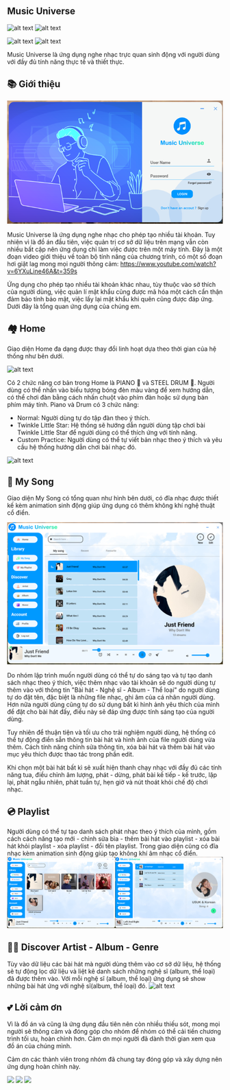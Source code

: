 
## Music Universe 
![alt text](https://camo.githubusercontent.com/ecfca3d1db3a386b4247c9590a5a0091d8886a6f098d96ef29cd06f16e036a45/68747470733a2f2f696d672e736869656c64732e696f2f62616467652f2e4e45542532304672616d65776f726b2d362e302d626c75653f7374796c653d666c61742d737175617265)
![alt text](https://camo.githubusercontent.com/c9395d315cef6c15a6086304bd22a377a2cd63c9e0f6c29e824843086f003cfe/68747470733a2f2f696d672e736869656c64732e696f2f62616467652f4d6174657269616c44657369676e2d76322d627269676874677265656e3f7374796c653d666c61742d737175617265)

![alt text](https://camo.githubusercontent.com/28fcd4c311e67d9050d4bedc471c99af93ac05759bfbd1c72bca3626e83cbf10/68747470733a2f2f666f7274686562616467652e636f6d2f696d616765732f6261646765732f6d6164652d776974682d632d73686172702e737667)
![alt text](https://camo.githubusercontent.com/74c68997445423bb43aecd572d760067203b0a53e29f548413a2c4b495cde7b0/68747470733a2f2f666f7274686562616467652e636f6d2f696d616765732f6261646765732f6275696c742d62792d646576656c6f706572732e737667)

Music Universe là ứng dụng nghe nhạc trực quan sinh động với người dùng với đầy đủ tính năng thực tế và thiết thực.

## 📚 Giới thiệu
![alt text](https://github.com/SonDangUIT1111/MusicMediaPlayer/blob/main/AppView1.png?raw=true)

Music Universe là ứng dụng nghe nhạc cho phép tạo nhiều tài khoản. Tuy nhiên vì là đồ án đầu tiên, việc quản trị cơ sở dữ liệu trên mạng vẫn còn nhiều bất cập nên ứng dụng chỉ làm việc được trên một máy tính. 
Đây là một đoạn video giới thiệu về toàn bộ tính năng của chương trình, có một số đoạn hơi giật lag mong mọi người thông cảm:
https://www.youtube.com/watch?v=6YXuLine46A&t=359s

Ứng dụng cho phép tạo nhiều tài khoản khác nhau, tùy thuộc vào sở thích của người dùng, việc quản lí mật khẩu cũng được mã hóa một cách cẩn thận đảm bảo tính bảo mật, việc lấy lại mật khẩu khi quên cũng được đáp ứng. Dưới đây là tổng quan ứng dụng của chúng em.

## 🏘️ Home

Giao diện Home đa dạng được thay đổi linh hoạt dựa theo thời gian của hệ thống như bên dưới.

![alt text](https://github.com/SonDangUIT1111/MusicMediaPlayer/blob/main/AppView2.png?raw=true)

Có 2 chức năng cơ bản trong Home là PIANO 🎹 và STEEL DRUM 🥁. Người dùng có thể nhấn vào biểu tượng bóng đèn màu vàng để xem hướng dẫn, có thể chơi đàn bằng cách nhấn chuột vào phím đàn hoặc sử dụng bàn phím máy tính. Piano và Drum có 3 chức năng:
   + Normal: Người dùng tự do tập đàn theo ý thích.
   + Twinkle Little Star: Hệ thống sẽ hướng dẫn người dùng tập chơi bài Twinkle Little Star để người dùng có thể thích ứng với tính năng.
   + Custom Practice: Người dùng có thể tự viết bản nhạc theo ý thích và yêu cầu hệ thống hướng dẫn chơi bài nhạc đó.

![alt text](https://github.com/SonDangUIT1111/MusicMediaPlayer/blob/main/AppView3.png?raw=true)


## 🎼 My Song

Giao diện My Song có tổng quan như hình bên dưới, có đĩa nhạc được thiết kế kèm animation sinh động giúp ứng dụng có thêm không khí nghệ thuật cổ điển.

![alt text](https://github.com/SonDangUIT1111/MusicMediaPlayer/blob/main/AppView4.png?raw=true)

Do nhóm lập trình muốn người dùng có thể tự do sáng tạo và tự tạo danh sách nhạc theo ý thích, việc thêm nhạc vào tài khoản sẽ do người dùng tự thêm vào với thông tin "Bài hát - Nghệ sĩ - Album - Thể loại" do người dùng tự do đặt tên, đặc biệt là những file nhạc, ghi âm của cá nhân người dùng. Hơn nữa người dùng cũng tự do sử dụng bất kì hình ảnh yêu thích của mình để đặt cho bài hát đấy, điều này sẽ đáp ứng được tính sáng tạo của người dùng. 

Tuy nhiên để thuận tiện và tối ưu cho trải nghiệm người dùng, hệ thống có thể tự động điền sẵn thông tin bài hát và hình ảnh của file người dùng vừa thêm. Cách tính năng chỉnh sửa thông tin, xóa bài hát và thêm bài hát vào mục yêu thích được thao tác trong phần edit.

Khi chọn một bài hát bất kì sẽ xuất hiện thanh chạy nhạc với đầy đủ các tính năng tua, điều chỉnh âm lượng, phát - dừng, phát bài kế tiếp - kế trước, lặp lại, phát ngẫu nhiên, phát tuần tự, hẹn giờ và nút thoát khỏi chế độ chơi nhạc.

## 💿 Playlist
Người dùng có thể tự tạo danh sách phát nhạc theo ý thích của mình, gồm cách cách năng tạo mới - chỉnh sửa bìa - thêm bài hát vào playlist - xóa bài hát khỏi playlist - xóa playlist - đổi tên playlist. Trong giao diện cũng có đĩa nhạc kèm animation sinh động giúp tạo không khí âm nhạc cổ điển.
![alt text](https://github.com/SonDangUIT1111/MusicMediaPlayer/blob/main/AppView5.png?raw=true)

## 🧑‍🎨 Discover Artist - Album - Genre
Tùy vào dữ liệu các bài hát mà người dùng thêm vào cơ sở dữ liệu, hệ thống sẽ tự động lọc dữ liệu và liệt kê danh sách những nghệ sĩ (album, thể loại) đã được thêm vào. Với mỗi nghệ sĩ (album, thể loại) ứng dụng sẽ show những bài hát ứng với nghệ sĩ(album, thể loại) đó.
![alt text](https://github.com/SonDangUIT1111/MusicMediaPlayer/blob/main/AppView6.png?raw=true)

## 💕 Lời cảm ơn
Vì là đồ án và cũng là ứng dụng đầu tiên nên còn nhiều thiếu sót, mong mọi người sẽ thông cảm và đóng góp cho nhóm để nhóm có thể cải tiến chương trình tối ưu, hoàn chỉnh hơn. Cảm ơn mọi người đã dành thời gian xem qua đồ án của chúng mình.

Cảm ơn các thành viên trong nhóm đã chung tay đóng góp và xây dựng nên ứng dụng hoàn chỉnh này. 

[![](https://avatars.githubusercontent.com/u/116157535?size=100)](https://github.com/SonDangUIT1111)
[![](https://avatars.githubusercontent.com/u/103875393?size=100)](https://github.com/phamtuankietuit)
[![](https://avatars.githubusercontent.com/u/100778307?size=100)](https://github.com/DKhiem017)
